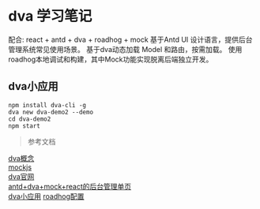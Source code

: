 # dva 学习笔记

配合: react + antd + dva + roadhog + mock
基于Antd UI 设计语言，提供后台管理系统常见使用场景。
基于dva动态加载 Model 和路由，按需加载。
使用roadhog本地调试和构建，其中Mock功能实现脱离后端独立开发。

## dva小应用

```shell
npm install dva-cli -g
dva new dva-demo2 --demo
cd dva-demo2
npm start
```

> 参考文档

[dva概念](https://github.com/dvajs/dva/blob/master/docs/Concepts_zh-CN.md)</br>
[mockjs](https://github.com/nuysoft/Mock)</br>
[dva官网](https://github.com/dvajs/dva)</br>
[antd+dva+mock+react的后台管理单页](https://github.com/zuiidea/antd-admin)</br>
[dva小应用](https://github.com/sorrycc/blog/issues/8)
[roadhog配置](https://github.com/sorrycc/roadhog#配置)